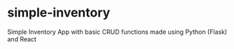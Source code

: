 # simple-inventory
Simple Inventory App with basic CRUD functions made using Python (Flask) and React
